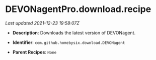 # DEVONagentPro.download.recipe

_Last updated 2021-12-23 19:58:07Z_

- **Description**: Downloads the latest version of DEVONagent.

- **Identifier**: `com.github.homebysix.download.DEVONagent`

- **Parent Recipes**: `None`